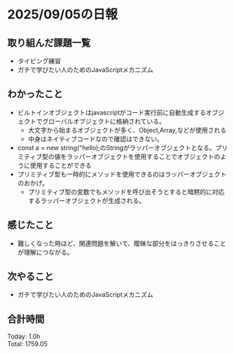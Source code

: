 # 2025/09/05の日報
## 取り組んだ課題一覧
* タイピング練習
* ガチで学びたい人のためのJavaScriptメカニズム
## わかったこと 
* ビルトインオブジェクトはjavascriptがコード実行前に自動生成するオブジェクトでグローバルオブジェクトに格納されている。
  * 大文字から始まるオブジェクトが多く、Object,Array,などが使用される
  * 中身はネイティブコードなので確認はできない。
* const a = new string("hello);のStringがラッパーオブジェクトとなる。プリミティブ型の値をラッパーオブジェクトを使用することでオブジェクトのように使用することができる
* プリミティブ型も一時的にメソッドを使用できるのはラッパーオブジェクトのおかげ。
  * プリミティブ型の変数でもメソッドを呼び出そうとすると暗黙的に対応するラッパーオブジェクトが生成される。  
  
## 感じたこと
* 難しくなった時ほど、関連問題を解いて、曖昧な部分をはっきりさせることが理解につながる。
## 次やること
* ガチで学びたい人のためのJavaScriptメカニズム
##  合計時間 
Today: 1.0h<br>
Total: 1759.05

